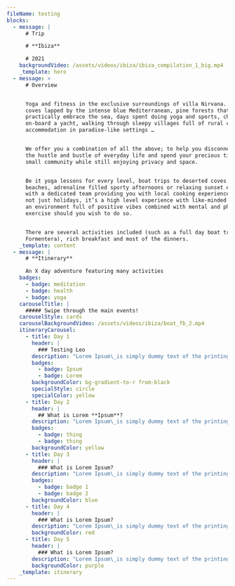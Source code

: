 ```yaml
---
fileName: testing
blocks:
  - message: |
      # Trip

      # **Ibiza**

      # 2021
    backgroundVideo: /assets/videos/ibiza/ibiza_compilation_1_big.mp4
    _template: hero
  - message: >
      # Overview


      Yoga and fitness in the exclusive surroundings of villa Nirvana. Small
      coves lapped by the intense blue Mediterranean, pine forests that
      practically embrace the sea, days spent doing yoga and sports, chilling
      on-board a yacht, walking through sleepy villages full of rural charm, and
      accommodation in paradise-like settings …


      We offer you a combination of all the above; to help you disconnect from
      the hustle and bustle of everyday life and spend your precious time in a
      small community while still enjoying privacy and space.


      Be it yoga lessons for every level, boat trips to deserted coves and
      beaches, adrenaline filled sporty afternoons or relaxing sunset evenings
      with a dedicated team providing you with local cooking experiences. It’s
      not just holidays, it’s a high level experience with like-minded people in
      an environment full of positive vibes combined with mental and physical
      exercise should you wish to do so.


      There are several activities included (such as a full day boat trip to
      Formentera), rich breakfast and most of the dinners.
    _template: content
  - message: |
      # **Itinerary**

      An X day adventure featuring many activities
    badges:
      - badge: meditation
      - badge: health
      - badge: yoga
    carouselTitle: |
      ##### Swipe through the main events!
    carouselStyle: cards
    carouselBackgroundVideo: /assets/videos/ibiza/boat_fb_2.mp4
    itineraryCarousel:
      - title: Day 1
        header: |
          ### Testing Leo
        description: "Lorem Ipsum\_is simply dummy text of the printing and typesetting industry. Lorem Ipsum has been the industry's standard dummy text ever since the 1500s, when an unknown printer took a galley of type and scrambled it to make a type specimen book. It has survived not only five centuries, but also the leap into electronic typesetting, remaining essentially unchanged. It was popularised in the 1960s with the release of Letraset sheets containing Lorem Ipsum passages, and more recently with desktop publishing software like Aldus PageMaker including versions of Lorem Ipsum.\n"
        badges:
          - badge: Ipsum
          - badge: Lorem
        backgroundColor: bg-gradient-to-r from-black
        specialStyle: circle
        specialColor: yellow
      - title: Day 2
        header: |
          ## What is Lorem **Ipsum**?
        description: "Lorem Ipsum\_is simply dummy text of the printing and typesetting industry. Lorem Ipsum has been the industry's standard dummy text ever since the 1500s, when an unknown printer took a galley of type and scrambled it to make a type specimen book. It has survived not only five centuries, but also the leap into electronic typesetting, remaining essentially unchanged. It was popularised in the 1960s with the release of Letraset sheets containing Lorem Ipsum passages, and more recently with desktop publishing software like Aldus PageMaker including versions of Lorem Ipsum.\n"
        badges:
          - badge: thing
          - badge: thing
        backgroundColor: yellow
      - title: Day 3
        header: |
          ### What is Lorem Ipsum?
        description: "Lorem Ipsum\_is simply dummy text of the printing and typesetting industry. Lorem Ipsum has been the industry's standard dummy text ever since the 1500s, when an unknown printer took a galley of type and scrambled it to make a type specimen book. It has survived not only five centuries, but also the leap into electronic typesetting, remaining essentially unchanged.\n"
        badges:
          - badge: badge 1
          - badge: badge 2
        backgroundColor: blue
      - title: Day 4
        header: |
          ### What is Lorem Ipsum?
        description: "Lorem Ipsum\_is simply dummy text of the printing and typesetting industry.\n\nLorem Ipsum has been the industry's standard dummy text ever since the 1500s, when an unknown printer took a galley of type and scrambled it to make a type specimen book. It has survived not only five centuries, but also the leap into electronic typesetting, remaining essentially unchanged.\n\nLorem Ipsum\_is simply dummy text of the printing and typesetting industry.\n"
        backgroundColor: red
      - title: Day 5
        header: |
          ### What is Lorem Ipsum?
        description: "Lorem Ipsum\_is simply dummy text of the printing and typesetting industry.\n\nLorem Ipsum has been the industry's standard dummy text ever since the 1500s, when an unknown printer took a galley of type and scrambled it to make a type specimen book. It has survived not only five centuries, but also the leap into electronic typesetting, remaining essentially unchanged.\n\nLorem Ipsum\_is simply dummy text of the printing and typesetting industry.\n"
        backgroundColor: purple
    _template: itinerary
---
```


